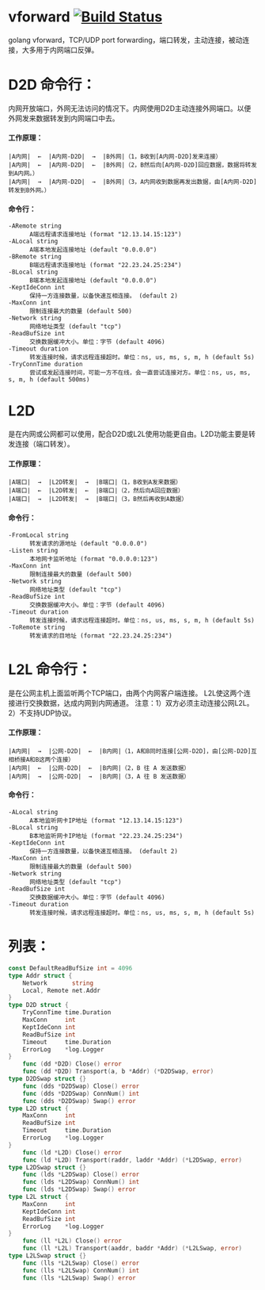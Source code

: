 # vforward [![Build Status](https://travis-ci.org/456vv/vforward.svg?branch=master)](https://travis-ci.org/456vv/vforward)
golang vforward，TCP/UDP port forwarding，端口转发，主动连接，被动连接，大多用于内网端口反弹。

D2D 命令行：
====================
内网开放端口，外网无法访问的情况下。内网使用D2D主动连接外网端口。以便外网发来数据转发到内网端口中去。<br/>
#### 工作原理：
    |A内网|  ←  |A内网-D2D|  →  |B外网|（1，B收到[A内网-D2D]发来连接）
    |A内网|  ←  |A内网-D2D|  ←  |B外网|（2，B然后向[A内网-D2D]回应数据，数据将转发到A内网。）
    |A内网|  →  |A内网-D2D|  →  |B外网|（3，A内网收到数据再发出数据，由[A内网-D2D]转发到B外网。）

#### 命令行：
    -ARemote string
          A端远程请求连接地址 (format "12.13.14.15:123")
    -ALocal string
          A端本地发起连接地址 (default "0.0.0.0")
    -BRemote string
          B端远程请求连接地址 (format "22.23.24.25:234")
    -BLocal string
          B端本地发起连接地址 (default "0.0.0.0")
    -KeptIdeConn int
          保持一方连接数量，以备快速互相连接。 (default 2)
    -MaxConn int
          限制连接最大的数量 (default 500)
    -Network string
          网络地址类型 (default "tcp")
    -ReadBufSize int
          交换数据缓冲大小。单位：字节 (default 4096)
    -Timeout duration
          转发连接时候，请求远程连接超时。单位：ns, us, ms, s, m, h (default 5s)
    -TryConnTime duration
          尝试或发起连接时间，可能一方不在线，会一直尝试连接对方。单位：ns, us, ms, s, m, h (default 500ms)

L2D
====================
是在内网或公网都可以使用，配合D2D或L2L使用功能更自由。L2D功能主要是转发连接（端口转发）。<br/>
#### 工作原理：
    |A端口|  →  |L2D转发|  →  |B端口|（1，B收到A发来数据）
    |A端口|  ←  |L2D转发|  ←  |B端口|（2，然后向A回应数据）
    |A端口|  →  |L2D转发|  →  |B端口|（3，B然后再收到A数据）

#### 命令行：
    -FromLocal string
          转发请求的源地址 (default "0.0.0.0")
    -Listen string
          本地网卡监听地址 (format "0.0.0.0:123")
    -MaxConn int
          限制连接最大的数量 (default 500)
    -Network string
          网络地址类型 (default "tcp")
    -ReadBufSize int
          交换数据缓冲大小。单位：字节 (default 4096)
    -Timeout duration
          转发连接时候，请求远程连接超时。单位：ns, us, ms, s, m, h (default 5s)
    -ToRemote string
          转发请求的目地址 (format "22.23.24.25:234")

L2L 命令行：
====================
是在公网主机上面监听两个TCP端口，由两个内网客户端连接。 L2L使这两个连接进行交换数据，达成内网到内网通道。 注意：1）双方必须主动连接公网L2L。2）不支持UDP协议。<br/>
#### 工作原理：
    |A内网|  →  |公网-D2D|  ←  |B内网|（1，A和B同时连接[公网-D2D]，由[公网-D2D]互相桥接A和B这两个连接）
    |A内网|  ←  |公网-D2D|  ←  |B内网|（2，B 往 A 发送数据）
    |A内网|  →  |公网-D2D|  →  |B内网|（3，A 往 B 发送数据）

#### 命令行：
    -ALocal string
          A本地监听网卡IP地址 (format "12.13.14.15:123")
    -BLocal string
          B本地监听网卡IP地址 (format "22.23.24.25:234")
    -KeptIdeConn int
          保持一方连接数量，以备快速互相连接。 (default 2)
    -MaxConn int
          限制连接最大的数量 (default 500)
    -Network string
          网络地址类型 (default "tcp")
    -ReadBufSize int
          交换数据缓冲大小。单位：字节 (default 4096)
    -Timeout duration
          转发连接时候，请求远程连接超时。单位：ns, us, ms, s, m, h (default 5s)

# **列表：**
```go
const DefaultReadBufSize int = 4096                                             // 默认交换数据缓冲大小
type Addr struct {                                                      // 地址
    Network       string                                                        // 网络类型
    Local, Remote net.Addr                                                      // 本地，远程
}
type D2D struct {                                                       // D2D（内网to内网）
    TryConnTime time.Duration                                                   // 尝试或发起连接时间，可能一方不在线，会一直尝试连接对方。
    MaxConn     int                                                             // 限制连接最大的数量
    KeptIdeConn int                                                             // 保持一方连接数量，以备快速互相连接。
    ReadBufSize int                                                             // 交换数据缓冲大小
    Timeout     time.Duration           										// 发起连接超时
    ErrorLog    *log.Logger                                                     // 日志
}
    func (dd *D2D) Close() error                                                // 关闭
    func (dd *D2D) Transport(a, b *Addr) (*D2DSwap, error)                      // 建立连接
type D2DSwap struct {}                                                   // D2D交换数据
    func (dds *D2DSwap) Close() error                                           // 关闭
    func (dds *D2DSwap) ConnNum() int                                           // 当前连接数
    func (dds *D2DSwap) Swap() error                                            // 开始交换
type L2D struct {                                                        // L2D（端口转发）
    MaxConn     int                                                             // 限制连接最大的数量
    ReadBufSize int                                                             // 交换数据缓冲大小
    Timeout     time.Duration                                                   // 发起连接超时
    ErrorLog    *log.Logger                                                     // 日志
}
    func (ld *L2D) Close() error                                                // 关闭
    func (ld *L2D) Transport(raddr, laddr *Addr) (*L2DSwap, error)              // 建立连接
type L2DSwap struct {}                                                    // L2D交换数据
    func (lds *L2DSwap) Close() error                                           // 关闭
    func (lds *L2DSwap) ConnNum() int                                           // 当前连接数
    func (lds *L2DSwap) Swap() error                                            // 开始交换
type L2L struct {                                                         // L2L（内网to内网）
    MaxConn     int                                                             // 限制连接最大的数量
    KeptIdeConn int                                                             // 保持一方连接数量，以备快速互相连接。
    ReadBufSize int                                                             // 交换数据缓冲大小
    ErrorLog    *log.Logger                                                     // 日志
}
    func (ll *L2L) Close() error                                                // 关闭
    func (ll *L2L) Transport(aaddr, baddr *Addr) (*L2LSwap, error)              // 建立连接
type L2LSwap struct {}                                                    // L2L交换数据
    func (lls *L2LSwap) Close() error                                           // 关闭
    func (lls *L2LSwap) ConnNum() int                                           // 当前连接数
    func (lls *L2LSwap) Swap() error                                            // 开始交换
```